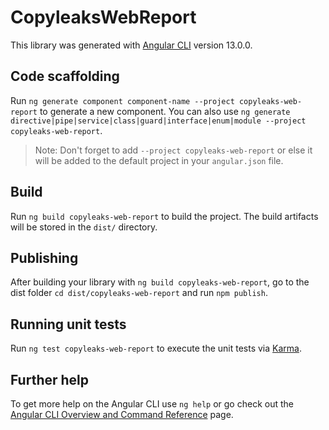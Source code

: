 # CopyleaksWebReport

This library was generated with [Angular CLI](https://github.com/angular/angular-cli) version 13.0.0.

## Code scaffolding

Run `ng generate component component-name --project copyleaks-web-report` to generate a new component. You can also use `ng generate directive|pipe|service|class|guard|interface|enum|module --project copyleaks-web-report`.
> Note: Don't forget to add `--project copyleaks-web-report` or else it will be added to the default project in your `angular.json` file. 

## Build

Run `ng build copyleaks-web-report` to build the project. The build artifacts will be stored in the `dist/` directory.

## Publishing

After building your library with `ng build copyleaks-web-report`, go to the dist folder `cd dist/copyleaks-web-report` and run `npm publish`.

## Running unit tests

Run `ng test copyleaks-web-report` to execute the unit tests via [Karma](https://karma-runner.github.io).

## Further help

To get more help on the Angular CLI use `ng help` or go check out the [Angular CLI Overview and Command Reference](https://angular.io/cli) page.
